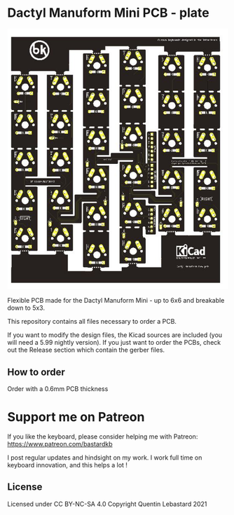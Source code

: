 # Dactyl Manuform Mini PCB - plate

![pic](pics/1.JPG)

Flexible PCB made for the Dactyl Manuform Mini - up to 6x6 and breakable down to 5x3.

This repository contains all files necessary to order a PCB.

If you want to modify the design files, the Kicad sources are included (you will need a 5.99 nightly version).
If you just want to order the PCBs, check out the Release section which contain the gerber files.

## How to order

Order with a 0.6mm PCB thickness


# Support me on Patreon

If you like the keyboard, please consider helping me with Patreon: https://www.patreon.com/bastardkb

I post regular updates and hindsight on my work. I work full time on keyboard innovation, and this helps a lot !


## License

Licensed under CC BY-NC-SA 4.0
Copyright Quentin Lebastard 2021
